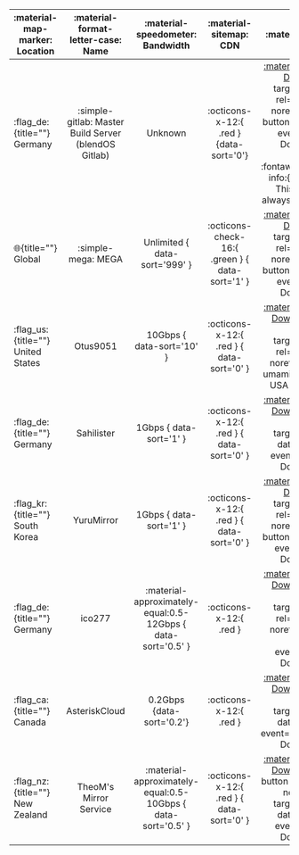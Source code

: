 
| :material-map-marker: Location          |  :material-format-letter-case: Name  |               :material-speedometer: Bandwidth               |             :material-sitemap: CDN              |                                                                                            :material-link: URL                                                                                            |
| --------------------------------------- | :----------------------------------: | :----------------------------------------------------------: | :---------------------------------------------: | :-------------------------------------------------------------------------------------------------------------------------------------------------------------------------------------------------------: |
| :flag_de:{title=""} Germany       | :simple-gitlab: Master Build Server (blendOS Gitlab) |                           Unknown                            |     :octicons-x-12:{ .red } {data-sort='0'}     |            [:material-download: Download](https://git.blendos.co/api/v4/projects/32/jobs/artifacts/main/raw/blendOS.iso?job=build-job){ target="_blank" rel="noopener noreferrer" .md-button data-umami-event="Gitlab Download" } <br><br><span class="info">:fontawesome-solid-info:{ title="Info" } This mirror will always be up to date.<small></small></span>            |
| :globe_with_meridians:{title=""} Global |                 :simple-mega: MEGA                 |                Unlimited { data-sort='999' }                 | :octicons-check-16:{ .green } { data-sort='1' } |    [:material-download: Download](https://mega.nz/file/qJpVRSJK#N6bmPojORG0Kq2b3A3MvduMHX23Pq2m_Hh_UnhGAPAE){ target="_blank" rel="noopener noreferrer" .md-button data-umami-event="MEGA Download" }     |
| :flag_us:{title=""} United States       |               Otus9051               |                  10Gbps { data-sort='10' }                   |    :octicons-x-12:{ .red } { data-sort='0' }    | [:material-download: Download](https://kc1.mirrors.199693.xyz/blend/isos/testing/blendOS.iso){ .md-button target="_blank" rel="noopener noreferrer" data-umami-event="Otus USA Download" } |
| :flag_de:{title=""} Germany             |              Sahilister              |                   1Gbps { data-sort='1' }                    |    :octicons-x-12:{ .red } { data-sort='0' }    |               [:material-download: Download](https://mirrors.de.sahilister.net/blendos/){ .md-button target="_blank" data-umami-event="Sahilister Download" }               |
| :flag_kr:{title=""} South Korea         |              YuruMirror              |                   1Gbps { data-sort='1' }                    |    :octicons-x-12:{ .red } { data-sort='0' }    |  [:material-download: Download](https://mirror.funami.tech/blendos/2024-03-10/blendOS-2024.03.10-x86_64.iso){ target="_blank" rel="noopener noreferrer" .md-button data-umami-event="Funami Download" }   |
| :flag_de:{title=""} Germany             |                ico277                | :material-approximately-equal:0.5-12Gbps { data-sort='0.5' } |             :octicons-x-12:{ .red }             |      [:material-download: Download](https://mirror.ico277.xyz/blendos/testing/blendos-20240310-x8664.iso){ .md-button target="_blank" rel="noopener noreferrer" data-umami-event="ico277 Download" }      |
| :flag_ca:{title=""} Canada              |            AsteriskCloud             |                  0.2Gbps {data-sort='0.2'}                   |             :octicons-x-12:{ .red }             |               [:material-download: Download](https://blend.asterisk.lol/dvd/v4/blendOS.iso){ .md-button target="_blank" data-umami-event="AsteriskCloud Download" }                |
| :flag_nz:{title=""} New Zealand         |        TheoM's Mirror Service        | :material-approximately-equal:0.5-10Gbps { data-sort='0.5' } |    :octicons-x-12:{ .red } { data-sort='0' }    |    [:material-download: Download](https://blendos.mirrors.theom.nz/isos/testing/blendos-20240310-x8664.iso){ .md-button rel="noopener noreferrer" target="_blank" data-umami-event="TheoM Download" }     |
